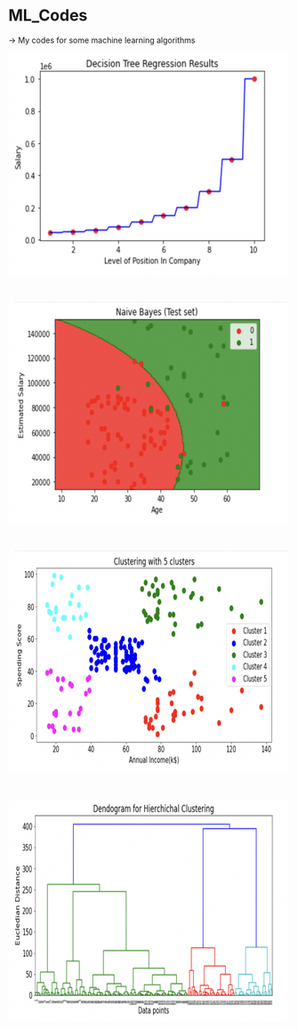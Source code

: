 # ML_Codes

->  My codes for some machine learning algorithms

<p align="center"><img src="images/pic1.png" width="600" height="400"/></p>
</br>

<p align="center"><img src="images/pic2.png" width="600" height="400"/></p>
</br>

<p align="center"><img src="images/pic3.png" width="600" height="400"/></p>
</br>

<p align="center"><img src="images/pic4.png" width="600" height="400"/></p>
</br>
